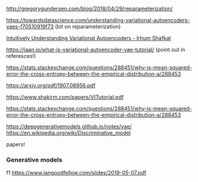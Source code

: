 http://gregorygundersen.com/blog/2018/04/29/reparameterization/

https://towardsdatascience.com/understanding-variational-autoencoders-vaes-f70510919f73 (bit on reparameterization)

[Intuitively Understanding Variational Autoencoders - Irhum Shafkat](https://towardsdatascience.com/intuitively-understanding-variational-autoencoders-1bfe67eb5daf)

https://jaan.io/what-is-variational-autoencoder-vae-tutorial/ (point out in referesces!)

https://stats.stackexchange.com/questions/288451/why-is-mean-squared-error-the-cross-entropy-between-the-empirical-distribution-a/288453

https://arxiv.org/pdf/1907.08956.pdf

https://www.shakirm.com/papers/VITutorial.pdf

https://stats.stackexchange.com/questions/288451/why-is-mean-squared-error-the-cross-entropy-between-the-empirical-distribution-a/288453

https://deepgenerativemodels.github.io/notes/vae/
https://en.wikipedia.org/wiki/Discriminative_model

papers!

### Generative models


f1 https://www.iangoodfellow.com/slides/2019-05-07.pdf

